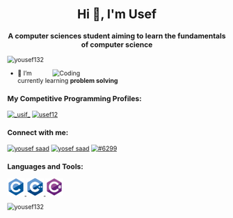 <h1 align="center">Hi 👋, I'm Usef</h1>
<h3 align="center">A computer sciences student aiming to learn the fundamentals of computer science </h3>

<p align="left"> <img src="https://komarev.com/ghpvc/?username=yousef132&label=Profile%20views&color=0e75b6&style=flat" alt="yousef132" /> </p>

<img align="right" alt="Coding" width="400" src="https://media.giphy.com/media/RbDKaczqWovIugyJmW/giphy.gif">

- 🌱 I’m currently learning **problem solving**

<h3 align="left">My Competitive Programming Profiles:</h3>

<a href="https://codeforces.com/profile/_usif_" target="blank"><img align="center" src="https://raw.githubusercontent.com/rahuldkjain/github-profile-readme-generator/master/src/images/icons/Social/codeforces.svg" alt="_usif_" height="30" width="40" /></a>
<a href="https://www.leetcode.com/usef12" target="blank"><img align="center" src="https://raw.githubusercontent.com/rahuldkjain/github-profile-readme-generator/master/src/images/icons/Social/leet-code.svg" alt="usef12" height="30" width="40" /></a>

<h3 align="left">Connect with me:</h3>
<p align="left">
<a href="https://linkedin.com/in/yousef saad" target="blank"><img align="center" src="https://raw.githubusercontent.com/rahuldkjain/github-profile-readme-generator/master/src/images/icons/Social/linked-in-alt.svg" alt="yousef saad" height="30" width="40" /></a>
<a href="https://fb.com/yosef saad" target="blank"><img align="center" src="https://raw.githubusercontent.com/rahuldkjain/github-profile-readme-generator/master/src/images/icons/Social/facebook.svg" alt="yosef saad" height="30" width="40" /></a>
<a href="https://discord.gg/#6299" target="blank"><img align="center" src="https://raw.githubusercontent.com/rahuldkjain/github-profile-readme-generator/master/src/images/icons/Social/discord.svg" alt="#6299" height="30" width="40" /></a>
</p>

<h3 align="left">Languages and Tools:</h3>
<p align="left"> <a href="https://www.cprogramming.com/" target="_blank" rel="noreferrer"> <img src="https://raw.githubusercontent.com/devicons/devicon/master/icons/c/c-original.svg" alt="c" width="40" height="40"/> </a> <a href="https://www.w3schools.com/cpp/" target="_blank" rel="noreferrer"> <img src="https://raw.githubusercontent.com/devicons/devicon/master/icons/cplusplus/cplusplus-original.svg" alt="cplusplus" width="40" height="40"/> </a> <a href="https://www.w3schools.com/cs/" target="_blank" rel="noreferrer"> <img src="https://raw.githubusercontent.com/devicons/devicon/master/icons/csharp/csharp-original.svg" alt="csharp" width="40" height="40"/> </a> </p>

<p><img align="left" src="https://github-readme-stats.vercel.app/api/top-langs?username=yousef132&show_icons=true&locale=en&layout=compact" alt="yousef132" /></p>


